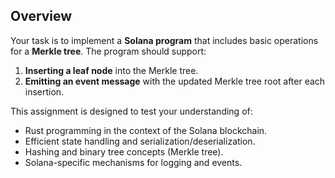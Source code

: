 ## Overview

Your task is to implement a **Solana program** that includes basic operations for a **Merkle tree**. The program should support:

1. **Inserting a leaf node** into the Merkle tree.
2. **Emitting an event message** with the updated Merkle tree root after each insertion.

This assignment is designed to test your understanding of:

- Rust programming in the context of the Solana blockchain.
- Efficient state handling and serialization/deserialization.
- Hashing and binary tree concepts (Merkle tree).
- Solana-specific mechanisms for logging and events.
